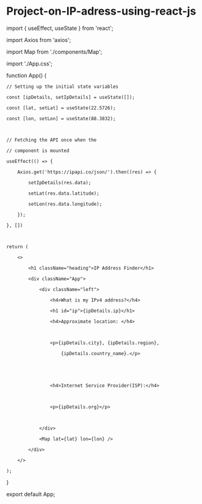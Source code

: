 # Project-on-IP-adress-using-react-js
import { useEffect, useState } from 'react'; 

import Axios from 'axios'; 

import Map from './components/Map'; 

import './App.css'; 

  

function App() { 

  

    // Setting up the initial state variables 

    const [ipDetails, setIpDetails] = useState([]); 

    const [lat, setLat] = useState(22.5726); 

    const [lon, setLon] = useState(88.3832); 

  

    // Fetching the API once when the 

    // component is mounted 

    useEffect(() => { 

        Axios.get('https://ipapi.co/json/').then((res) => { 

            setIpDetails(res.data); 

            setLat(res.data.latitude); 

            setLon(res.data.longitude); 

        }); 

    }, []) 

  

    return ( 

        <> 

            <h1 className="heading">IP Address Finder</h1> 

            <div className="App"> 

                <div className="left"> 

                    <h4>What is my IPv4 address?</h4> 

                    <h1 id="ip">{ipDetails.ip}</h1> 

                    <h4>Approximate location: </h4> 

  

                    <p>{ipDetails.city}, {ipDetails.region}, 

                        {ipDetails.country_name}.</p> 

  

  

                    <h4>Internet Service Provider(ISP):</h4> 

  

                    <p>{ipDetails.org}</p> 

  

                </div> 

                <Map lat={lat} lon={lon} /> 

            </div> 

        </> 

    ); 
} 

  

export default App;
